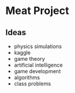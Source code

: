 # Meat Project

## Ideas

- physics simulations
- kaggle
- game theory
- artificial intelligence
- game development
- algorithms
- class problems
